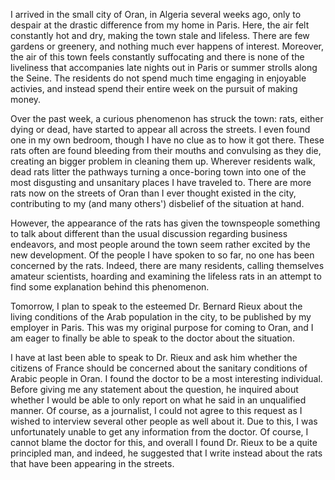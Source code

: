 I arrived in the small city of Oran, in Algeria several weeks ago, only to despair at the drastic difference from my home in Paris. Here, the air felt constantly hot and dry, making the town stale and lifeless. There are few gardens or greenery, and nothing much ever happens of interest. Moreover, the air of this town feels constantly suffocating and there is none of the liveliness that accompanies late nights out in Paris or summer strolls along the Seine. The residents do not spend much time engaging in enjoyable activies, and instead spend their entire week on the pursuit of making money.

Over the past week, a curious phenomenon has struck the town: rats, either dying or dead, have started to appear all across the streets. I even found one in my own bedroom, though I have no clue as to how it got there. These rats often are found bleeding from their mouths and convulsing as they die, creating an bigger problem in cleaning them up. Wherever residents walk, dead rats litter the pathways turning a once-boring town into one of the most disgusting and unsanitary places I have traveled to. There are more rats now on the streets of Oran than I ever thought existed in the city, contributing to my (and many others') disbelief of the situation at hand.

However, the appearance of the rats has given the townspeople something to talk about different than the usual discussion regarding business endeavors, and most people around the town seem rather excited by the new development. Of the people I have spoken to so far, no one has been concerned by the rats. Indeed, there are many residents, calling themselves amateur scientists, hoarding and examining the lifeless rats in an attempt to find some explanation behind this phenomenon.

Tomorrow, I plan to speak to the esteemed Dr. Bernard Rieux about the living conditions of the Arab population in the city, to be published by my employer in Paris. This was my original purpose for coming to Oran, and I am eager to finally be able to speak to the doctor about the situation.

I have at last been able to speak to Dr. Rieux and ask him whether the citizens of France should be concerned about the sanitary conditions of Arabic people in Oran. I found the doctor to be a most interesting individual. Before giving me any statement about the question, he inquired about whether I would be able to only report on what he said in an unqualified manner. Of course, as a journalist, I could not agree to this request as I wished to interview several other people as well about it. Due to this, I was unfortunately unable to get any information from the doctor. Of course, I cannot blame the doctor for this, and overall I found Dr. Rieux to be a quite principled man, and indeed, he suggested that I write instead about the rats that have been appearing in the streets. 

